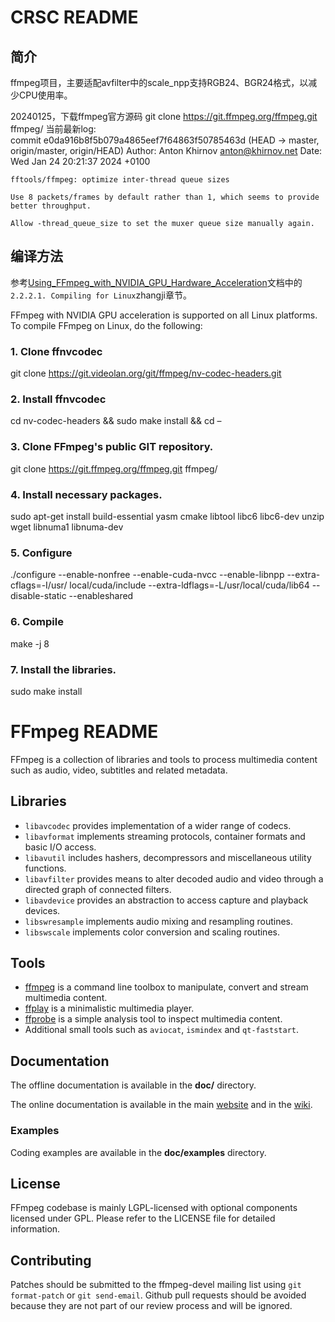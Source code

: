 
CRSC README
=============

## 简介
ffmpeg项目，主要适配avfilter中的scale_npp支持RGB24、BGR24格式，以减少CPU使用率。

20240125，下载ffmpeg官方源码
git clone https://git.ffmpeg.org/ffmpeg.git ffmpeg/
当前最新log:      
commit e0da916b8f5b079a4865eef7f64863f50785463d (HEAD -> master, origin/master, origin/HEAD)
Author: Anton Khirnov <anton@khirnov.net>
Date:   Wed Jan 24 20:21:37 2024 +0100

    fftools/ffmpeg: optimize inter-thread queue sizes
    
    Use 8 packets/frames by default rather than 1, which seems to provide
    better throughput.
    
    Allow -thread_queue_size to set the muxer queue size manually again.

## 编译方法
参考[Using_FFmpeg_with_NVIDIA_GPU_Hardware_Acceleration](doc/Using_FFmpeg_with_NVIDIA_GPU_Hardware_Acceleration.pdf)文档中的`2.2.2.1. Compiling for Linux`zhangji章节。

FFmpeg with NVIDIA GPU acceleration is supported on all Linux platforms.
To compile FFmpeg on Linux, do the following:

### 1. Clone ffnvcodec
git clone https://git.videolan.org/git/ffmpeg/nv-codec-headers.git

### 2. Install ffnvcodec
cd nv-codec-headers && sudo make install && cd –
### 3. Clone FFmpeg's public GIT repository.
git clone https://git.ffmpeg.org/ffmpeg.git ffmpeg/
### 4. Install necessary packages.
sudo apt-get install build-essential yasm cmake libtool libc6 libc6-dev unzip wget
libnuma1 libnuma-dev
### 5. Configure
./configure --enable-nonfree --enable-cuda-nvcc --enable-libnpp --extra-cflags=-I/usr/
local/cuda/include --extra-ldflags=-L/usr/local/cuda/lib64 --disable-static --enableshared
### 6. Compile
make -j 8
### 7. Install the libraries.
sudo make install


FFmpeg README
=============

FFmpeg is a collection of libraries and tools to process multimedia content
such as audio, video, subtitles and related metadata.

## Libraries

* `libavcodec` provides implementation of a wider range of codecs.
* `libavformat` implements streaming protocols, container formats and basic I/O access.
* `libavutil` includes hashers, decompressors and miscellaneous utility functions.
* `libavfilter` provides means to alter decoded audio and video through a directed graph of connected filters.
* `libavdevice` provides an abstraction to access capture and playback devices.
* `libswresample` implements audio mixing and resampling routines.
* `libswscale` implements color conversion and scaling routines.

## Tools

* [ffmpeg](https://ffmpeg.org/ffmpeg.html) is a command line toolbox to
  manipulate, convert and stream multimedia content.
* [ffplay](https://ffmpeg.org/ffplay.html) is a minimalistic multimedia player.
* [ffprobe](https://ffmpeg.org/ffprobe.html) is a simple analysis tool to inspect
  multimedia content.
* Additional small tools such as `aviocat`, `ismindex` and `qt-faststart`.

## Documentation

The offline documentation is available in the **doc/** directory.

The online documentation is available in the main [website](https://ffmpeg.org)
and in the [wiki](https://trac.ffmpeg.org).

### Examples

Coding examples are available in the **doc/examples** directory.

## License

FFmpeg codebase is mainly LGPL-licensed with optional components licensed under
GPL. Please refer to the LICENSE file for detailed information.

## Contributing

Patches should be submitted to the ffmpeg-devel mailing list using
`git format-patch` or `git send-email`. Github pull requests should be
avoided because they are not part of our review process and will be ignored.
